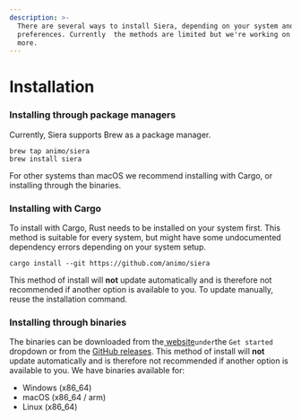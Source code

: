 ```yaml
---
description: >-
  There are several ways to install Siera, depending on your system and
  preferences. Currently  the methods are limited but we're working on adding
  more.
---
```


# Installation

### Installing through package managers

Currently, Siera supports Brew as a package manager.

```
brew tap animo/siera
brew install siera
```

For other systems than macOS we recommend installing with Cargo, or installing through the binaries.

### Installing with Cargo

To install with Cargo, Rust needs to be installed on your system first. This method is suitable for every system, but might have some undocumented dependency errors depending on your system setup.

```
cargo install --git https://github.com/animo/siera
```

This method of install will **not** update automatically and is therefore not recommended if another option is available to you. To update manually, reuse the installation command.

### Installing through binaries

The binaries can be downloaded from the[ website](https://siera.animo.id)`under`the `Get started` dropdown or from the [GitHub releases](https://github.com/animo/siera/releases). This method of install will **not** update automatically and is therefore not recommended if another option is available to you. We have binaries available for:

* Windows (x86\_64)
* macOS (x86\_64 / arm)
* Linux (x86\_64)
